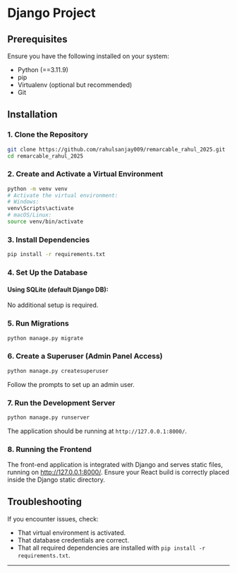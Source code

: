 # Django Project

## Prerequisites
Ensure you have the following installed on your system:
- Python (==3.11.9)
- pip
- Virtualenv (optional but recommended)
- Git

## Installation

### 1. Clone the Repository
```bash
git clone https://github.com/rahulsanjay009/remarcable_rahul_2025.git
cd remarcable_rahul_2025
```

### 2. Create and Activate a Virtual Environment
```bash
python -m venv venv
# Activate the virtual environment:
# Windows:
venv\Scripts\activate
# macOS/Linux:
source venv/bin/activate
```

### 3. Install Dependencies
```bash
pip install -r requirements.txt
```

### 4. Set Up the Database
#### Using SQLite (default Django DB):
No additional setup is required.

### 5. Run Migrations
```bash
python manage.py migrate
```

### 6. Create a Superuser (Admin Panel Access)
```bash
python manage.py createsuperuser
```
Follow the prompts to set up an admin user.

### 7. Run the Development Server
```bash
python manage.py runserver
```
The application should be running at `http://127.0.0.1:8000/`.

### 8. Running the Frontend
The front-end application is integrated with Django and serves static files, running on http://127.0.0.1:8000/. Ensure your React build is correctly placed inside the Django static directory.


## Troubleshooting
If you encounter issues, check:
- That virtual environment is activated.
- That database credentials are correct.
- That all required dependencies are installed with `pip install -r requirements.txt`.

---
